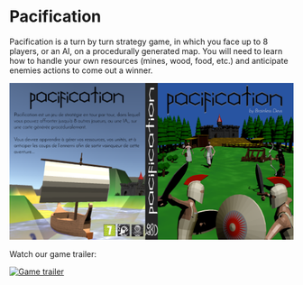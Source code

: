 # Pacification

Pacification is a turn by turn strategy game, in which you face up to 8 players,
or an AI, on a procedurally generated map. You will need to learn how to handle
your own resources (mines, wood, food, etc.) and anticipate enemies actions to
come out a winner.

![Game cover](reports/report_3/cd_box/Jaquette.png)

Watch our game trailer:

[![Game trailer](https://img.youtube.com/vi/hd6ipXo5ZIo/0.jpg)](https://www.youtube.com/watch?v=hd6ipXo5ZIo "Pacification Trailer")
